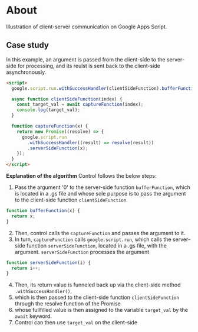 # About

Illustration of client-server communication on Google Apps Script.

## Case study

In this example, an argument is passed from the client-side to the server-side for processing, and its reulst is sent back to the client-side asynchronously.

```html
<script>
  google.script.run.withSuccessHandler(clientSideFunction).bufferFunction(0);

  async function clientSideFunction(index) {
    const target_val = await captureFunction(index);
    console.log(target_val);
  }

  function captureFunction(x) {
    return new Promise((resolve) => {
      google.script.run
        .withSuccessHandler((result) => resolve(result))
        .serverSideFunction(x);
    });
  }
</script>
```

**Explanation of the algorithm**
Control follows the below steps:

1. Pass the argument '0' to the server-side function `bufferFunction`,
   which is located in a .gs file and whose sole purpose is to
   pass the argument to the client-side function `clientSideFunction`.

```js
function bufferFunction(x) {
  return x;
}
```

2. Then, control calls the `captureFunction` and passes the argument to it.
3. In turn, `captureFunction` calls `google.script.run`, which calls the server-side function `serverSideFunction`, located in a .gs file, with the argument.
   `serverSideFunction` processes the argument

```js
function serverSideFunction(i) {
  return i++;
}
```

4. Then, its return value is funneled back up via the client-side method `.withSuccessHandler()`,
5. which is then passed to the client-side function `clientSideFunction` through the resolve function of the Promise
6. whose fullfilled value is then assigned to the variable `target_val` by the `await` keyword.
7. Control can then use `target_val` on the client-side
